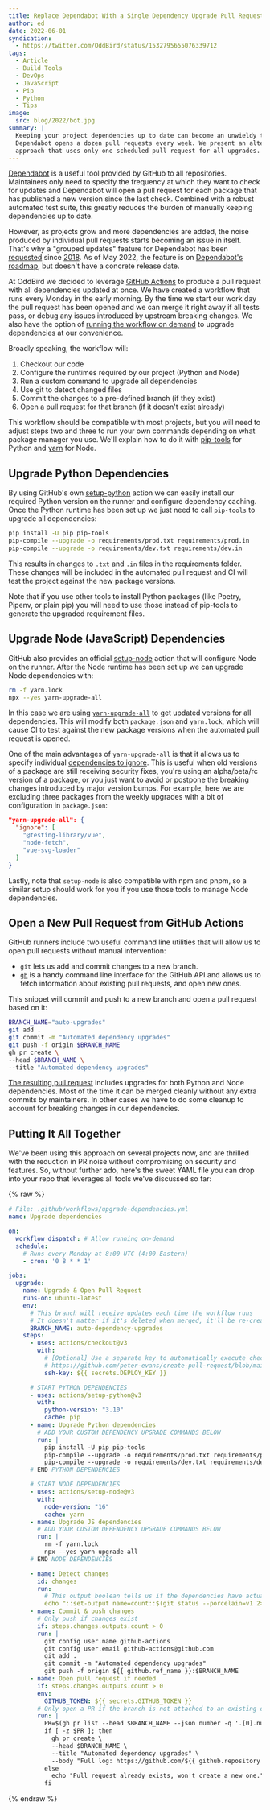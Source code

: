 ```yaml
---
title: Replace Dependabot With a Single Dependency Upgrade Pull Request
author: ed
date: 2022-06-01
syndication:
  - https://twitter.com/OddBird/status/1532795655076339712
tags:
  - Article
  - Build Tools
  - DevOps
  - JavaScript
  - Pip
  - Python
  - Tips
image:
  src: blog/2022/bot.jpg
summary: |
  Keeping your project dependencies up to date can become an unwieldy task when
  Dependabot opens a dozen pull requests every week. We present an alternative
  approach that uses only one scheduled pull request for all upgrades.
---
```


[Dependabot](https://docs.github.com/en/code-security/dependabot/dependabot-version-updates/configuring-dependabot-version-updates)
is a useful tool provided by GitHub to all repositories. Maintainers only need
to specify the frequency at which they want to check for updates and Dependabot
will open a pull request for each package that has published a new version since
the last check. Combined with a robust automated test suite, this greatly
reduces the burden of manually keeping dependencies up to date.

However, as projects grow and more dependencies are added, the noise produced by
individual pull requests starts becoming an issue in itself. That's why a
"grouped updates" feature for Dependabot has been
[requested](https://github.com/dependabot/dependabot-core/issues/1190) since
[2018](https://github.com/dependabot/dependabot-core/issues/2265). As of May
2022, the feature is on [Dependabot's
roadmap](https://github.com/github/roadmap/issues/148), but doesn't have a
concrete release date.

At OddBird we decided to leverage [GitHub
Actions](https://github.com/features/actions) to produce a pull request with all
dependencies updated at once. We have created a workflow that runs every Monday
in the early morning. By the time we start our work day the pull request has
been opened and we can merge it right away if all tests pass, or debug any
issues introduced by upstream breaking changes. We also have the option of
[running the workflow on
demand](https://docs.github.com/en/actions/managing-workflow-runs/manually-running-a-workflow)
to upgrade dependencies at our convenience.

Broadly speaking, the workflow will:

1. Checkout our code
2. Configure the runtimes required by our project (Python and Node)
3. Run a custom command to upgrade all dependencies
4. Use git to detect changed files
5. Commit the changes to a pre-defined branch (if they exist)
6. Open a pull request for that branch (if it doesn't exist already)

This workflow should be compatible with most projects, but you will need to
adjust steps two and three to run your own commands depending on what package
manager you use. We'll explain how to do it with
[pip-tools](https://github.com/jazzband/pip-tools) for Python and
[yarn](https://yarnpkg.com/) for Node.

## Upgrade Python Dependencies

By using GitHub's own [setup-python](https://github.com/actions/setup-python)
action we can easily install our required Python version on the runner and
configure dependency caching. Once the Python runtime has been set up we just
need to call `pip-tools` to upgrade all dependencies:

```bash
pip install -U pip pip-tools
pip-compile --upgrade -o requirements/prod.txt requirements/prod.in
pip-compile --upgrade -o requirements/dev.txt requirements/dev.in
```

This results in changes to `.txt` and `.in` files in the requirements folder.
These changes will be included in the automated pull request and CI will test
the project against the new package versions.

Note that if you use other tools to install Python packages (like Poetry,
Pipenv, or plain pip) you will need to use those instead of pip-tools to
generate the upgraded requirement files.

## Upgrade Node (JavaScript) Dependencies

GitHub also provides an official
[setup-node](https://github.com/actions/setup-node) action that will configure
Node on the runner. After the Node runtime has been set up we can upgrade Node
dependencies with:

```bash
rm -f yarn.lock
npx --yes yarn-upgrade-all
```

In this case we are using
[`yarn-upgrade-all`](https://github.com/tylerlong/yarn-upgrade-all) to get
updated versions for all dependencies. This will modify both `package.json` and
`yarn.lock`, which will cause CI to test against the new package versions when
the automated pull request is opened.

One of the main advantages of `yarn-upgrade-all` is that it allows us to specify
individual [dependencies to
ignore](https://github.com/tylerlong/yarn-upgrade-all#ignore-some-packages).
This is useful when old versions of a package are still receiving security
fixes, you're using an alpha/beta/rc version of a package, or you just want to
avoid or postpone the breaking changes introduced by major version bumps. For
example, here we are excluding three packages from the weekly upgrades with a
bit of configuration in `package.json`:

```json
"yarn-upgrade-all": {
  "ignore": [
    "@testing-library/vue",
    "node-fetch",
    "vue-svg-loader"
  ]
}
```

Lastly, note that `setup-node` is also compatible with npm and pnpm, so a
similar setup should work for you if you use those tools to manage Node
dependencies.

## Open a New Pull Request from GitHub Actions

GitHub runners include two useful command line utilities that will allow us to
open pull requests without manual intervention:

- `git` lets us add and commit changes to a new branch.
- [`gh`](https://cli.github.com/) is a handy command line interface for the
  GitHub API and allows us to fetch information about existing pull requests,
  and open new ones.

This snippet will commit and push to a new branch and open a pull request based
on it:

```bash
BRANCH_NAME="auto-upgrades"
git add .
git commit -m "Automated dependency upgrades"
git push -f origin $BRANCH_NAME
gh pr create \
--head $BRANCH_NAME \
--title "Automated dependency upgrades"
```

[The resulting pull request](https://github.com/oddbird/Metecho/pull/2161)
includes upgrades for both Python and Node dependencies. Most of the time it can
be merged cleanly without any extra commits by maintainers. In other cases we
have to do some cleanup to account for breaking changes in our dependencies.

## Putting It All Together

We've been using this approach on several projects now, and are thrilled with
the reduction in PR noise without compromising on security and features. So,
without further ado, here's the sweet YAML file you can drop into your repo that
leverages all tools we've discussed so far:

{% raw %}
```yml
# File: .github/workflows/upgrade-dependencies.yml
name: Upgrade dependencies

on:
  workflow_dispatch: # Allow running on-demand
  schedule:
    # Runs every Monday at 8:00 UTC (4:00 Eastern)
    - cron: '0 8 * * 1'

jobs:
  upgrade:
    name: Upgrade & Open Pull Request
    runs-on: ubuntu-latest
    env:
      # This branch will receive updates each time the workflow runs
      # It doesn't matter if it's deleted when merged, it'll be re-created
      BRANCH_NAME: auto-dependency-upgrades
    steps:
      - uses: actions/checkout@v3
        with:
          # [Optional] Use a separate key to automatically execute checks on the resulting PR
          # https://github.com/peter-evans/create-pull-request/blob/main/docs/concepts-guidelines.md#triggering-further-workflow-runs
          ssh-key: ${{ secrets.DEPLOY_KEY }}

      # START PYTHON DEPENDENCIES
      - uses: actions/setup-python@v3
        with:
          python-version: "3.10"
          cache: pip
      - name: Upgrade Python dependencies
        # ADD YOUR CUSTOM DEPENDENCY UPGRADE COMMANDS BELOW
        run: |
          pip install -U pip pip-tools
          pip-compile --upgrade -o requirements/prod.txt requirements/prod.in
          pip-compile --upgrade -o requirements/dev.txt requirements/dev.in
      # END PYTHON DEPENDENCIES

      # START NODE DEPENDENCIES
      - uses: actions/setup-node@v3
        with:
          node-version: "16"
          cache: yarn
      - name: Upgrade JS dependencies
        # ADD YOUR CUSTOM DEPENDENCY UPGRADE COMMANDS BELOW
        run: |
          rm -f yarn.lock
          npx --yes yarn-upgrade-all
      # END NODE DEPENDENCIES

      - name: Detect changes
        id: changes
        run:
          # This output boolean tells us if the dependencies have actually changed
          echo "::set-output name=count::$(git status --porcelain=v1 2>/dev/null | wc -l)"
      - name: Commit & push changes
        # Only push if changes exist
        if: steps.changes.outputs.count > 0
        run: |
          git config user.name github-actions
          git config user.email github-actions@github.com
          git add .
          git commit -m "Automated dependency upgrades"
          git push -f origin ${{ github.ref_name }}:$BRANCH_NAME
      - name: Open pull request if needed
        if: steps.changes.outputs.count > 0
        env:
          GITHUB_TOKEN: ${{ secrets.GITHUB_TOKEN }}
        # Only open a PR if the branch is not attached to an existing one
        run: |
          PR=$(gh pr list --head $BRANCH_NAME --json number -q '.[0].number')
          if [ -z $PR ]; then
            gh pr create \
            --head $BRANCH_NAME \
            --title "Automated dependency upgrades" \
            --body "Full log: https://github.com/${{ github.repository }}/actions/runs/${{ github.run_id }}"
          else
            echo "Pull request already exists, won't create a new one."
          fi
```
{% endraw %}

